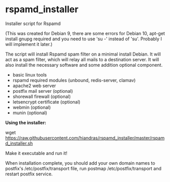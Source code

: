 # rspamd_installer
Installer script for Rspamd

(This was created for Debian 9, there are some errors for Debian 10, apt-get install gnupg required
and you need to use 'su -' instead of 'su'. Probably I will implement it later.)

The script will install Rspamd spam filter on a minimal install Debian.
It will act as a spam filter, which will relay all mails to a destination server.
It will also install the necessary software and some addition optional component.

- basic linux tools
- rspamd required modules (unbound, redis-server, clamav)
- apache2 web server
- postfix mail server (optional)
- shorewall firewall (optional)
- letsencrypt certificate (optional)
- webmin (optional)
- munin (optional)

<b>Using the installer:</b>

wget https://raw.githubusercontent.com/hiandras/rspamd_installer/master/rspamd_installer.sh

Make it executable and run it!

When installation complete, you should add your own domain names to postfix's
/etc/postfix/transport file, run postmap /etc/postfix/transport and restart postfix service.
